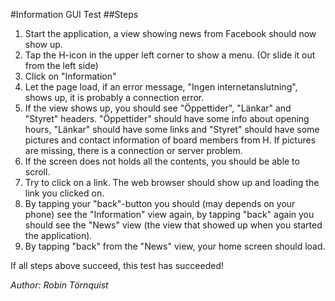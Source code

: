 #Information GUI Test
##Steps
1. Start the application, a view showing news from Facebook should now show up.
2. Tap the H-icon in the upper left corner to show a menu. (Or slide it out from the left side)
3. Click on "Information"
4. Let the page load, if an error message, "Ingen internetanslutning", shows up, it is probably a connection error.
5. If the view shows up, you should see "Öppettider", "Länkar" and "Styret" headers. "Öppettider" should have some info about opening hours, "Länkar" should have some links and "Styret" should have some pictures and contact information of board members from H. If pictures are missing, there is a connection or server problem.
6. If the screen does not holds all the contents, you should be able to scroll.
7. Try to click on a link. The web browser should show up and loading the link you clicked on.
8. By tapping your "back"-button you should (may depends on your phone) see the "Information" view again, by tapping "back" again you should see the "News" view (the view that showed up when you started the application).
9. By tapping "back" from the "News" view, your home screen should load.

If all steps above succeed, this test has succeeded!

*Author: Robin Törnquist*
